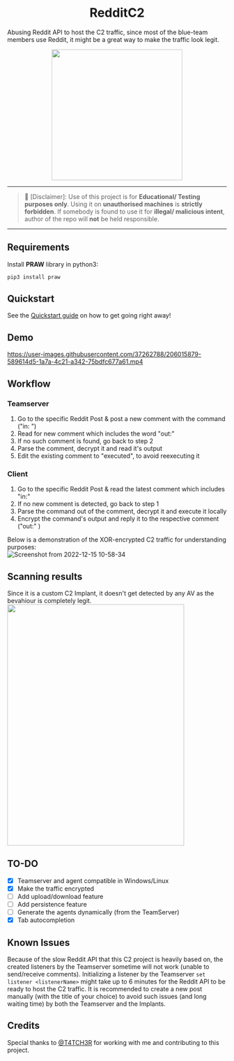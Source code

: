 <h1 align="center"> RedditC2</h1>
Abusing Reddit API to host the C2 traffic, since most of the blue-team members use Reddit, it might be a great way to make the traffic look legit.
<p align="center">
  <img width="300" height="300" src="https://user-images.githubusercontent.com/37262788/205896739-7feb0cea-cf04-4011-aa6b-66ba5b82b9ba.png">
</p>

---
> :no_entry_sign: [Disclaimer]: Use of this project is for **Educational/ Testing purposes only**. Using it on **unauthorised machines** is **strictly forbidden**. If somebody is found to use it for **illegal/ malicious intent**, author of the repo will **not** be held responsible.
---

## Requirements
Install **PRAW** library in python3:  
```bash
pip3 install praw
```

## Quickstart
See the [Quickstart guide](https://github.com/kleiton0x00/RedditC2/wiki/Setup) on how to get going right away!

## Demo
https://user-images.githubusercontent.com/37262788/206015879-589614d5-1a7a-4c21-a342-75bdfc677a61.mp4

## Workflow
### Teamserver  
1. Go to the specific Reddit Post & post a new comment with the command ("in: <encrypted command>")
2. Read for new comment which includes the word "out:"
3. If no such comment is found, go back to step 2
4. Parse the comment, decrypt it and read it's output
5. Edit the existing comment to "executed", to avoid reexecuting it

### Client  
1. Go to the specific Reddit Post & read the latest comment which includes "in:"
2. If no new comment is detected, go back to step 1
3. Parse the command out of the comment, decrypt it and execute it locally
4. Encrypt the command's output and reply it to the respective comment ("out:" <encrypted output>)

Below is a demonstration of the XOR-encrypted C2 traffic for understanding purposes:  
![Screenshot from 2022-12-15 10-58-34](https://user-images.githubusercontent.com/37262788/207849406-6c221102-9352-46dc-a461-947b66e3a712.png)

## Scanning results
Since it is a custom C2 Implant, it doesn't get detected by any AV as the bevahiour is completely legit.
<img width="406" height="553" src="https://user-images.githubusercontent.com/37262788/205900070-783c65b3-4d83-4d5e-82e3-c20571b403e1.png">

## TO-DO
- [X] Teamserver and agent compatible in Windows/Linux  
- [X] Make the traffic encrypted  
- [ ] Add upload/download feature
- [ ] Add persistence feature
- [ ] Generate the agents dynamically (from the TeamServer)
- [X] Tab autocompletion

## Known Issues  

Because of the slow Reddit API that this C2 project is heavily based on, the created listeners by the Teamserver sometime will not work (unable to send/receive comments). Initializing a listener by the Teamserver `set listener <listenerName>` might take up to 6 minutes for the Reddit API to be ready to host the C2 traffic. It is recommended to create a new post manually (with the title of your choice) to avoid such issues (and long waiting time) by both the Teamserver and the Implants.  

## Credits
Special thanks to [@T4TCH3R](https://github.com/T4TCH3R/) for working with me and contributing to this project.
